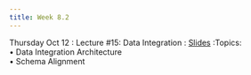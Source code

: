 ```yaml
---
title: Week 8.2
---
```


Thursday Oct 12
: Lecture #15: Data Integration 
  : [Slides](https://docs.google.com/presentation/d/12783gYU15CgLf_raFrnV8pHY91fCQPPt/edit?usp=sharing&ouid=107445138954532774881&rtpof=true&sd=true)
:Topics: <br> &#x2022; Data Integration Architecture <br> &#x2022;  Schema Alignment 